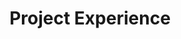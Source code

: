 ---
title: "Project Experience"
description: ""
draft: false
bg_image: "images/curtainwall_1592x1596.jpg"
bg_image: "images/curtainwall_2.jpg"
---
